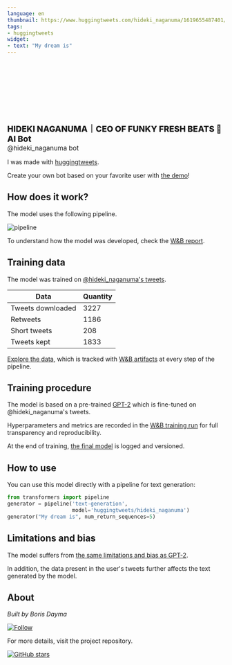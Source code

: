 ```yaml
---
language: en
thumbnail: https://www.huggingtweets.com/hideki_naganuma/1619655487401/predictions.png
tags:
- huggingtweets
widget:
- text: "My dream is"
---
```


<div>
<div style="width: 132px; height:132px; border-radius: 50%; background-size: cover; background-image: url('https://pbs.twimg.com/profile_images/1383312391962718211/ppzzt2V__400x400.jpg')">
</div>
<div style="margin-top: 8px; font-size: 19px; font-weight: 800">HIDEKI NAGANUMA｜CEO OF FUNKY FRESH BEATS 🤖 AI Bot </div>
<div style="font-size: 15px">@hideki_naganuma bot</div>
</div>

I was made with [huggingtweets](https://github.com/borisdayma/huggingtweets).

Create your own bot based on your favorite user with [the demo](https://colab.research.google.com/github/borisdayma/huggingtweets/blob/master/huggingtweets-demo.ipynb)!

## How does it work?

The model uses the following pipeline.

![pipeline](https://github.com/borisdayma/huggingtweets/blob/master/img/pipeline.png?raw=true)

To understand how the model was developed, check the [W&B report](https://wandb.ai/wandb/huggingtweets/reports/HuggingTweets-Train-a-Model-to-Generate-Tweets--VmlldzoxMTY5MjI).

## Training data

The model was trained on [@hideki_naganuma's tweets](https://twitter.com/hideki_naganuma).

| Data | Quantity |
| --- | --- |
| Tweets downloaded | 3227 |
| Retweets | 1186 |
| Short tweets | 208 |
| Tweets kept | 1833 |

[Explore the data](https://wandb.ai/wandb/huggingtweets/runs/1766c7eg/artifacts), which is tracked with [W&B artifacts](https://docs.wandb.com/artifacts) at every step of the pipeline.

## Training procedure

The model is based on a pre-trained [GPT-2](https://huggingface.co/gpt2) which is fine-tuned on @hideki_naganuma's tweets.

Hyperparameters and metrics are recorded in the [W&B training run](https://wandb.ai/wandb/huggingtweets/runs/13aynk8e) for full transparency and reproducibility.

At the end of training, [the final model](https://wandb.ai/wandb/huggingtweets/runs/13aynk8e/artifacts) is logged and versioned.

## How to use

You can use this model directly with a pipeline for text generation:

```python
from transformers import pipeline
generator = pipeline('text-generation',
                     model='huggingtweets/hideki_naganuma')
generator("My dream is", num_return_sequences=5)
```

## Limitations and bias

The model suffers from [the same limitations and bias as GPT-2](https://huggingface.co/gpt2#limitations-and-bias).

In addition, the data present in the user's tweets further affects the text generated by the model.

## About

*Built by Boris Dayma*

[![Follow](https://img.shields.io/twitter/follow/borisdayma?style=social)](https://twitter.com/intent/follow?screen_name=borisdayma)

For more details, visit the project repository.

[![GitHub stars](https://img.shields.io/github/stars/borisdayma/huggingtweets?style=social)](https://github.com/borisdayma/huggingtweets)
